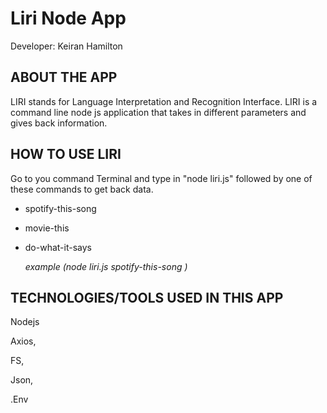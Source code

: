 # Liri Node App

Developer: Keiran Hamilton

## ABOUT THE APP

LIRI stands for Language Interpretation and Recognition Interface. LIRI is a command line node js application
that takes in different parameters and gives back information.

## HOW TO USE LIRI

Go to you command Terminal and type in "node liri.js" followed by one of these commands to get back data.

- spotify-this-song

- movie-this

- do-what-it-says

  _example (node liri.js spotify-this-song <name of song>)_

## TECHNOLOGIES/TOOLS USED IN THIS APP

Nodejs

Axios,

FS,

Json,

.Env

